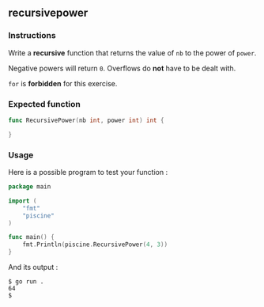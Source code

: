 ## recursivepower

### Instructions

Write a **recursive** function that returns the value of `nb` to the power of `power`.

Negative powers will return `0`. Overflows do **not** have to be dealt with.

`for` is **forbidden** for this exercise.

### Expected function

```go
func RecursivePower(nb int, power int) int {

}
```

### Usage

Here is a possible program to test your function :

```go
package main

import (
	"fmt"
	"piscine"
)

func main() {
	fmt.Println(piscine.RecursivePower(4, 3))
}
```

And its output :

```console
$ go run .
64
$
```
